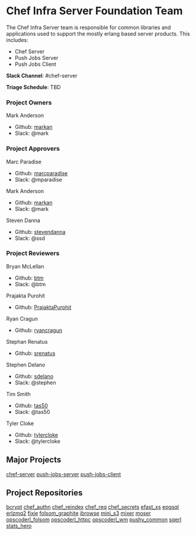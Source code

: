 # Chef Infra Server Foundation Team

The Chef Infra Server team is responsible for common libraries and
applications used to support the mostly erlang based server
products. This includes:
  - Chef Server
  - Push Jobs Server
  - Push Jobs Client

**Slack Channel**: #chef-server

**Triage Schedule**: TBD

### Project Owners

Mark Anderson
  - Github: [markan](https://github.com/markan)
  - Slack: @mark

### Project Approvers

Marc Paradise
  - Github: [marcparadise](https://github.com/marcparadise)
  - Slack: @mparadise

Mark Anderson
  - Github: [markan](https://github.com/markan)
  - Slack: @mark

Steven Danna
  - Github: [stevendanna](https://github.com/stevendanna)
  - Slack: @ssd

### Project Reviewers

Bryan McLellan
  - Github: [btm](https://github.com/btm)
  - Slack: @btm

Prajakta Purohit
  - Github: [PrajaktaPurohit](https://github.com/PrajaktaPurohit)

Ryan Cragun
  - Github: [ryancragun](https://github.com/ryancragun)

Stephan Renatus 
  - Github: [srenatus](https://github.com/srenatus)

Stephen Delano
  - Github: [sdelano](https://github.com/sdelano)
  - Slack: @stephen

Tim Smith
  - Github: [tas50](https://github.com/tas50)
  - Slack: @tas50

Tyler Cloke
  - Github: [tylercloke](https://github.com/tylercloke)
  - Slack: @tylercloke

## Major Projects

[chef-server](https://github.com/chef/chef-server)
[push-jobs-server](https://github.com/chef/opscode-pushy-server)
[push-jobs-client](https://github.com/chef/opscode-pushy-client)

## Project Repositories

[bcrypt](https://github.com/chef/erlang-bcrypt)
[chef_authn](https://github.com/chef/chef_authn)
[chef_reindex](https://github.com/chef/chef_reindex)
[chef_req](https://github.com/chef/chef_req)
[chef_secrets](https://github.com/chef/chef_secrets)
[efast_xs](https://github.com/chef/efast_xs)
[epgsql](https://github.com/chef/epgsql-1)
[erlzmq2](https://github.com/chef/erlzmq2)
[fixie](https://github.com/chef/fixie)
[folsom_graphite](https://github.com/chef/folsom_graphite)
[ibrowse](https://github.com/chef/ibrowse)
[mini_s3](https://github.com/chef/mini_s3)
[mixer](https://github.com/chef/mixer)
[moser](https://github.com/chef/moser)
[opscoderl_folsom](https://github.com/chef/opscoderl_folsom)
[opscoderl_httpc](https://github.com/chef/opscoderl_httpc)
[opscoderl_wm](https://github.com/chef/opscoderl_wm)
[pushy_common](https://github.com/chef/pushy_common)
[sqerl](https://github.com/chef/sqerl)
[stats_hero](https://github.com/chef/stats_hero)

